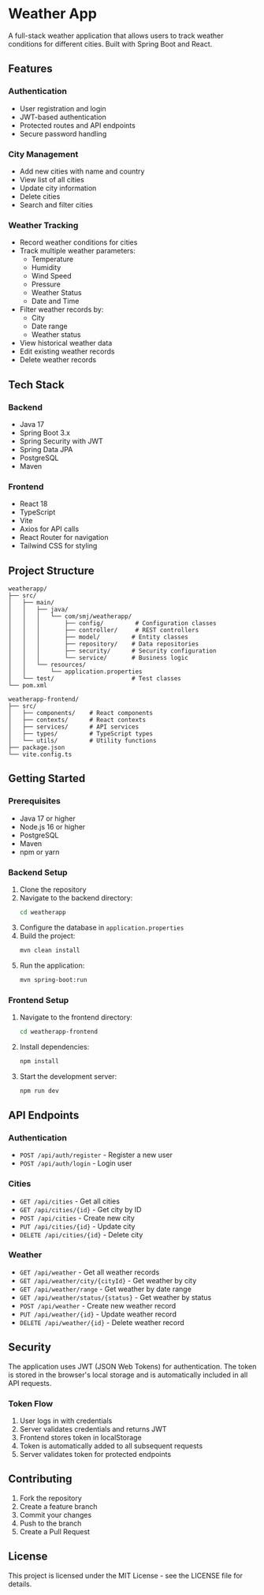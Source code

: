 # Weather App

A full-stack weather application that allows users to track weather conditions for different cities. Built with Spring Boot and React.

## Features

### Authentication
- User registration and login
- JWT-based authentication
- Protected routes and API endpoints
- Secure password handling

### City Management
- Add new cities with name and country
- View list of all cities
- Update city information
- Delete cities
- Search and filter cities

### Weather Tracking
- Record weather conditions for cities
- Track multiple weather parameters:
  - Temperature
  - Humidity
  - Wind Speed
  - Pressure
  - Weather Status
  - Date and Time
- Filter weather records by:
  - City
  - Date range
  - Weather status
- View historical weather data
- Edit existing weather records
- Delete weather records

## Tech Stack

### Backend
- Java 17
- Spring Boot 3.x
- Spring Security with JWT
- Spring Data JPA
- PostgreSQL
- Maven

### Frontend
- React 18
- TypeScript
- Vite
- Axios for API calls
- React Router for navigation
- Tailwind CSS for styling

## Project Structure

```
weatherapp/
├── src/
│   ├── main/
│   │   ├── java/
│   │   │   └── com/smj/weatherapp/
│   │   │       ├── config/         # Configuration classes
│   │   │       ├── controller/     # REST controllers
│   │   │       ├── model/         # Entity classes
│   │   │       ├── repository/    # Data repositories
│   │   │       ├── security/      # Security configuration
│   │   │       └── service/       # Business logic
│   │   └── resources/
│   │       └── application.properties
│   └── test/                      # Test classes
└── pom.xml

weatherapp-frontend/
├── src/
│   ├── components/    # React components
│   ├── contexts/      # React contexts
│   ├── services/      # API services
│   ├── types/         # TypeScript types
│   └── utils/         # Utility functions
├── package.json
└── vite.config.ts
```

## Getting Started

### Prerequisites
- Java 17 or higher
- Node.js 16 or higher
- PostgreSQL
- Maven
- npm or yarn

### Backend Setup
1. Clone the repository
2. Navigate to the backend directory:
   ```bash
   cd weatherapp
   ```
3. Configure the database in `application.properties`
4. Build the project:
   ```bash
   mvn clean install
   ```
5. Run the application:
   ```bash
   mvn spring-boot:run
   ```

### Frontend Setup
1. Navigate to the frontend directory:
   ```bash
   cd weatherapp-frontend
   ```
2. Install dependencies:
   ```bash
   npm install
   ```
3. Start the development server:
   ```bash
   npm run dev
   ```

## API Endpoints

### Authentication
- `POST /api/auth/register` - Register a new user
- `POST /api/auth/login` - Login user

### Cities
- `GET /api/cities` - Get all cities
- `GET /api/cities/{id}` - Get city by ID
- `POST /api/cities` - Create new city
- `PUT /api/cities/{id}` - Update city
- `DELETE /api/cities/{id}` - Delete city

### Weather
- `GET /api/weather` - Get all weather records
- `GET /api/weather/city/{cityId}` - Get weather by city
- `GET /api/weather/range` - Get weather by date range
- `GET /api/weather/status/{status}` - Get weather by status
- `POST /api/weather` - Create new weather record
- `PUT /api/weather/{id}` - Update weather record
- `DELETE /api/weather/{id}` - Delete weather record

## Security

The application uses JWT (JSON Web Tokens) for authentication. The token is stored in the browser's local storage and is automatically included in all API requests.

### Token Flow
1. User logs in with credentials
2. Server validates credentials and returns JWT
3. Frontend stores token in localStorage
4. Token is automatically added to all subsequent requests
5. Server validates token for protected endpoints

## Contributing

1. Fork the repository
2. Create a feature branch
3. Commit your changes
4. Push to the branch
5. Create a Pull Request

## License

This project is licensed under the MIT License - see the LICENSE file for details. 